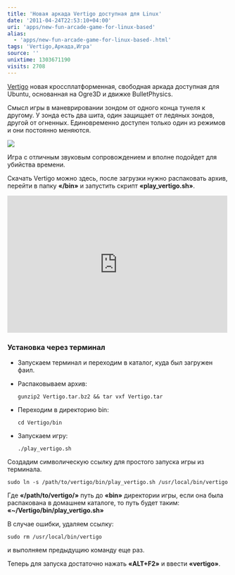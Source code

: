 ```yaml
---
title: 'Новая аркада Vertigo доступная для Linux'
date: '2011-04-24T22:53:10+04:00'
uri: 'apps/new-fun-arcade-game-for-linux-based'
alias: 
  - 'apps/new-fun-arcade-game-for-linux-based-.html'
tags: 'Vertigo,Аркада,Игра'
source: ''
unixtime: 1303671190
visits: 2708
---
```

[Vertigo](http://www.vertigo-game.com/) новая кроссплатформенная, свободная аркада доступная для Ubuntu, основанная на Ogre3D и движке BulletPhysics.

Смысл игры в маневрировании зондом от одного конца тунеля к другому. У зонда есть два шита, один защищает от ледяных зондов, другой от огненных. Единовременно доступен только один из режимов и они постоянно меняются.

[![](img/2011/04/24/22-00/dante-afterlife-5650140559-o.jpg)](img/2011/04/24/22-00/dante-afterlife-5650140559-o.jpg)

Игра с отличным звуковым сопровождением и вполне подойдет для убийства времени.

Скачать Vertigo можно здесь, после загрузки нужно распаковать архив, перейти в папку **«/bin»** и запустить скрипт **«play\_vertigo.sh»**.

<iframe title="YouTube video player" width="500" height="311" src="https://www.youtube.com/embed/6x6BfZNGabc" frameborder="0" allowfullscreen=""></iframe>

### Установка через терминал

*   Запускаем терминал и переходим в каталог, куда был загружен фаил.
*   Распаковываем архив:
    
    ```
    gunzip2 Vertigo.tar.bz2 && tar vxf Vertigo.tar
    ```
    
*   Переходим в директорию bin:
    
    ```
    cd Vertigo/bin 
    ```
    
*   Запускаем игру:
    
    ```
    ./play_vertigo.sh 
    ```
    

Создадим символическую ссылку для простого запуска игры из терминала.

```
sudo ln -s /path/to/vertigo/bin/play_vertigo.sh /usr/local/bin/vertigo 
```

Где **«/path/to/vertigo/»** путь до **«bin»** директории игры, если она была распакована в домашнем каталоге, то путь будет таким: **«~/Vertigo/bin/play\_vertigo.sh»**

В случае ошибки, удаляем ссылку:

```
sudo rm /usr/local/bin/vertigo 
```

и выполняем предыдущию команду еще раз.

Теперь для запуска достаточно нажать **«ALT+F2»** и ввести **«vertigo»**.
